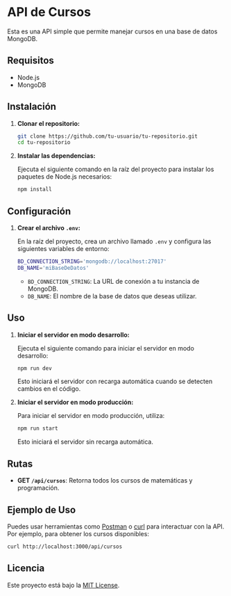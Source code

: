 # API de Cursos

Esta es una API simple que permite manejar cursos en una base de datos MongoDB.

## Requisitos

- Node.js
- MongoDB

## Instalación

1. **Clonar el repositorio:**

   ```bash
   git clone https://github.com/tu-usuario/tu-repositorio.git
   cd tu-repositorio
   ```

2. **Instalar las dependencias:**

   Ejecuta el siguiente comando en la raíz del proyecto para instalar los paquetes de Node.js necesarios:

   ```bash
   npm install
   ```

## Configuración

1. **Crear el archivo `.env`:**

   En la raíz del proyecto, crea un archivo llamado `.env` y configura las siguientes variables de entorno:

   ```bash
   BD_CONNECTION_STRING='mongodb://localhost:27017'
   DB_NAME='miBaseDeDatos'
   ```

   - `BD_CONNECTION_STRING`: La URL de conexión a tu instancia de MongoDB.
   - `DB_NAME`: El nombre de la base de datos que deseas utilizar.

## Uso

1. **Iniciar el servidor en modo desarrollo:**

   Ejecuta el siguiente comando para iniciar el servidor en modo desarrollo:

   ```bash
   npm run dev
   ```

   Esto iniciará el servidor con recarga automática cuando se detecten cambios en el código.

2. **Iniciar el servidor en modo producción:**

   Para iniciar el servidor en modo producción, utiliza:

   ```bash
   npm run start
   ```

   Esto iniciará el servidor sin recarga automática.

## Rutas

- **GET `/api/cursos`**: Retorna todos los cursos de matemáticas y programación.

## Ejemplo de Uso

Puedes usar herramientas como [Postman](https://www.postman.com/) o [curl](https://curl.se/) para interactuar con la API. Por ejemplo, para obtener los cursos disponibles:

```bash
curl http://localhost:3000/api/cursos
```

## Licencia

Este proyecto está bajo la [MIT License](https://opensource.org/licenses/MIT).
